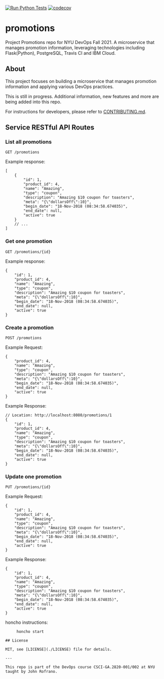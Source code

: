 [![Run Python Tests](https://github.com/PromoSquad/promotions/actions/workflows/test.yml/badge.svg)](https://github.com/PromoSquad/promotions/actions/workflows/test.yml)
[![codecov](https://codecov.io/gh/PromoSquad/promotions/branch/main/graph/badge.svg?token=C8GU9IMZBE)](https://codecov.io/gh/PromoSquad/promotions)

# promotions

Project Promotions repo for NYU DevOps Fall 2021. A microservice that manages promotion information, leveraging technologies including Flask(Python), PostgreSQL, Travis CI and IBM Cloud.

## About

This project focuses on building a microservice that manages promotion information and applying various DevOps practices.

This is still in progress. Additional information, new features and more are being added into this repo.

For instructions for developers, please refer to [CONTRIBUTING.md](./CONTRIBUTING.md).

## Service RESTful API Routes

### List all promotions

`GET /promotions`

Example response:

```jsonc
[
	{
		"id": 1,
		"product_id": 4,
		"name": "Amazing",
		"type": "coupon",
		"description": "Amazing $10 coupon for toasters",
		"meta": "{\"dollarsOff\":10}",
		"begin_date": "18-Nov-2018 (08:34:58.674035)",
		"end_date": null,
		"active": true
	}
	// ...
]
```

### Get one promotion

`GET /promotions/{id}`

Example response:

```jsonc
{
	"id": 1,
	"product_id": 4,
	"name": "Amazing",
	"type": "coupon",
	"description": "Amazing $10 coupon for toasters",
	"meta": "{\"dollarsOff\":10}",
	"begin_date": "18-Nov-2018 (08:34:58.674035)",
	"end_date": null,
	"active": true
}
```

### Create a promotion

`POST /promotions`

Example Request:

```jsonc
{
	"product_id": 4,
	"name": "Amazing",
	"type": "coupon",
	"description": "Amazing $10 coupon for toasters",
	"meta": "{\"dollarsOff\":10}",
	"begin_date": "18-Nov-2018 (08:34:58.674035)",
	"end_date": null,
	"active": true
}
```

Example Response:

```jsonc
// Location: http://localhost:8080/promotions/1
{
	"id": 1,
	"product_id": 4,
	"name": "Amazing",
	"type": "coupon",
	"description": "Amazing $10 coupon for toasters",
	"meta": "{\"dollarsOff\":10}",
	"begin_date": "18-Nov-2018 (08:34:58.674035)",
	"end_date": null,
	"active": true
}
```

### Update one promotion

`PUT /promotions/{id}`

Example Request:

```jsonc
{
	"id": 1,
	"product_id": 4,
	"name": "Amazing",
	"type": "coupon",
	"description": "Amazing $10 coupon for toasters",
	"meta": "{\"dollarsOff\":10}",
	"begin_date": "18-Nov-2018 (08:34:58.674035)",
	"end_date": null,
	"active": true
}
```

Example Response:

```jsonc
{
	"id": 1,
	"product_id": 4,
	"name": "Amazing",
	"type": "coupon",
	"description": "Amazing $10 coupon for toasters",
	"meta": "{\"dollarsOff\":10}",
	"begin_date": "18-Nov-2018 (08:34:58.674035)",
	"end_date": null,
	"active": true
}
```

honcho instructions:

```shell
     honcho start

## License

MIT, see [LICENSE](./LICENSE) file for details.

---

This repo is part of the DevOps course CSCI-GA.2820-001/002 at NYU taught by John Rofrano.
```
